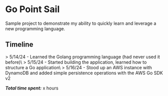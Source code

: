 <h1>Go Point Sail</h1>

Sample project to demonstrate my ability to quickly learn and leverage a new programming language.

<h2>Timeline</h2>
> 5/14/24 - Learned the Golang programming language (had never used it before)\
> 5/15/24 - Started building the application, learned how to structure a Go application\
> 5/16/24 - Stood up an AWS instance with DynamoDB and added simple persistence operations with the AWS Go SDK v2

***Total time spent:*** x hours